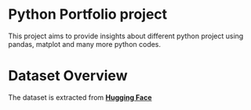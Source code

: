 # Python Portfolio project
This project aims to provide insights about different python project using pandas, matplot and many more python codes.

# Dataset Overview
The dataset is extracted from **[Hugging Face](https://huggingface.co/datasets/lukebarousse/data_jobs)**
